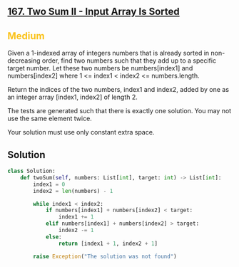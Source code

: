 ## [167. Two Sum II - Input Array Is Sorted](https://leetcode.com/problems/two-sum-ii-input-array-is-sorted/)

<h2 style="color:#fac31d">Medium</h2>

Given a 1-indexed array of integers numbers that is already sorted in non-decreasing order, find two numbers such that they add up to a specific target number. Let these two numbers be numbers[index1] and numbers[index2] where 1 <= index1 < index2 <= numbers.length.

Return the indices of the two numbers, index1 and index2, added by one as an integer array [index1, index2] of length 2.

The tests are generated such that there is exactly one solution. You may not use the same element twice.

Your solution must use only constant extra space.

## Solution
```python
class Solution:
    def twoSum(self, numbers: List[int], target: int) -> List[int]:
        index1 = 0
        index2 = len(numbers) - 1

        while index1 < index2:
            if numbers[index1] + numbers[index2] < target:
                index1 += 1
            elif numbers[index1] + numbers[index2] > target:
                index2 -= 1
            else:
                return [index1 + 1, index2 + 1]

        raise Exception("The solution was not found")
```
